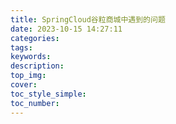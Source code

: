 ```yaml
---
title: SpringCloud谷粒商城中遇到的问题
date: 2023-10-15 14:27:11
categories:
tags:
keywords:
description:
top_img:
cover:
toc_style_simple:
toc_number:
---
```

